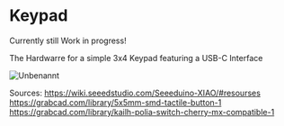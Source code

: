 # Keypad
Currently still Work in progress!

 The Hardwarre for a simple 3x4 Keypad featuring a USB-C Interface
 
![Unbenannt](https://github.com/stefarrn/Keypad/assets/80580541/6cef95aa-0c21-4db5-a5ab-70230a96bae6)

Sources:
https://wiki.seeedstudio.com/Seeeduino-XIAO/#resourses
https://grabcad.com/library/5x5mm-smd-tactile-button-1
https://grabcad.com/library/kailh-polia-switch-cherry-mx-compatible-1
